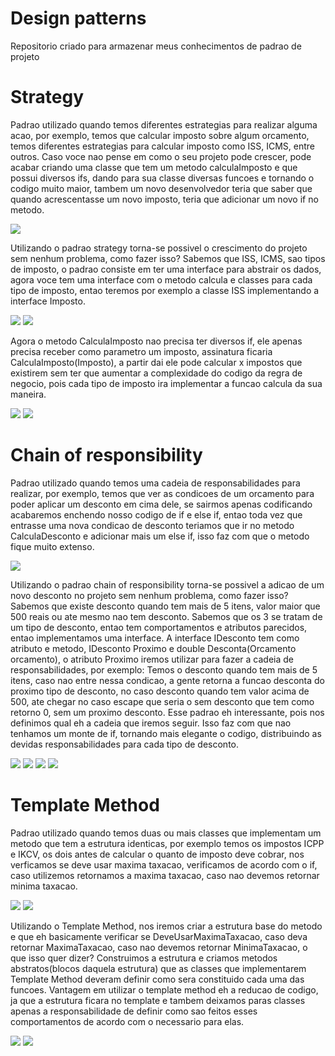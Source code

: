 # Design patterns
 Repositorio criado para armazenar meus conhecimentos de padrao de projeto
 
 # Strategy
 
<p>Padrao utilizado quando temos diferentes estrategias para realizar alguma acao, por exemplo, temos que calcular imposto sobre algum orcamento, temos diferentes estrategias para calcular imposto como ISS, ICMS, entre outros. Caso voce nao pense em como o seu projeto pode crescer, pode acabar criando uma classe que tem um metodo calculaImposto e que possui diversos ifs, dando para sua classe diversas funcoes e tornando o codigo muito maior, tambem um novo desenvolvedor teria que saber que quando acrescentasse um novo imposto, teria que adicionar um novo if no metodo.</p> 
<img src="images/0.PNG"/>
<p>Utilizando o padrao strategy torna-se possivel o crescimento do projeto sem nenhum problema, como fazer isso? Sabemos que ISS, ICMS, sao tipos de imposto, o padrao consiste em ter uma interface para abstrair os dados, agora voce tem uma interface com o metodo calcula e classes para cada tipo de imposto, entao teremos por exemplo a classe ISS implementando a interface Imposto.</p> 
<img src="images/1.PNG"/>
<img src="images/2.PNG"/>
<p>Agora o metodo CalculaImposto nao precisa ter diversos if, ele apenas precisa receber como parametro um imposto, assinatura ficaria CalculaImposto(Imposto), a partir dai ele pode calcular x impostos que existirem sem ter que aumentar a complexidade do codigo da regra de negocio, pois cada tipo de imposto ira implementar a funcao calcula da sua maneira.</p>
<img src="images/3.PNG"/>
<img src="images/4.PNG"/>

# Chain of responsibility
<p> Padrao utilizado quando temos uma cadeia de responsabilidades para realizar, por exemplo, temos que ver as condicoes de um orcamento para poder aplicar um desconto em cima dele, se sairmos apenas codificando acabaremos enchendo nosso codigo de if e else if, entao toda vez que entrasse uma nova condicao de desconto teriamos que ir no metodo CalculaDesconto e adicionar mais um else if, isso faz com que o metodo fique muito extenso.</p> 
<img src="images/5.PNG"/>
<p>Utilizando o padrao chain of responsibility torna-se possivel a adicao de um novo desconto no projeto sem nenhum problema, como fazer isso? Sabemos que existe desconto quando tem mais de 5 itens, valor maior que 500 reais ou ate mesmo nao tem desconto. Sabemos que os 3 se tratam de um tipo de desconto, entao tem comportamentos e atributos parecidos, entao implementamos uma interface. A interface IDesconto tem como atributo e metodo, IDesconto Proximo e double Desconta(Orcamento orcamento), o atributo Proximo iremos utilizar para fazer a cadeia de responsabilidades, por exemplo: Temos o desconto quando tem mais de 5 itens, caso nao entre nessa condicao, a gente retorna a funcao desconta do proximo tipo de desconto, no caso desconto quando tem valor acima de 500, ate chegar no caso escape que seria o sem desconto que tem como retorno 0, sem um proximo desconto. Esse padrao eh interessante, pois nos definimos qual eh a cadeia que iremos seguir. Isso faz com que nao tenhamos um monte de if, tornando mais elegante o codigo, distribuindo as devidas responsabilidades para cada tipo de desconto.</p> 
<img src="images/6.PNG"/>
<img src="images/7.PNG"/>
<img src="images/8.PNG"/>
<img src="images/9.PNG"/>

# Template Method

<p>Padrao utilizado quando temos duas ou mais classes que implementam um metodo que tem a estrutura identicas, por exemplo temos os impostos ICPP e IKCV, os dois antes de calcular o quanto de imposto deve cobrar, nos verficamos se deve usar maxima taxacao, verificamos de acordo com o if, caso utilizemos retornamos a maxima taxacao, caso nao devemos retornar minima taxacao.</p> 
<img src="images/10.PNG"/>
<img src="images/11.PNG"/>
<p>Utilizando o Template Method, nos iremos criar a estrutura base do metodo e que eh basicamente verificar se DeveUsarMaximaTaxacao, caso deva retornar MaximaTaxacao, caso nao devemos retornar MinimaTaxacao, o que isso quer dizer? Construimos a estrutura e criamos metodos abstratos(blocos daquela estrutura) que as classes que implementarem Template Method deveram definir como sera constituido cada uma das funcoes. Vantagem em utilizar o template method eh a reducao de codigo, ja que a estrutura ficara no template e tambem deixamos paras classes apenas a responsabilidade de definir como sao feitos esses comportamentos de acordo com o necessario para elas.</p> 
<img src="images/12.PNG"/>
<img src="images/13.PNG"/>

 
 
